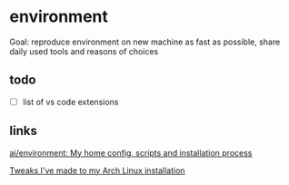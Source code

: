 # environment

Goal: reproduce environment on new machine as fast as possible, share daily used tools and reasons of choices

## todo

- [ ] list of vs code extensions


## links

[ai/environment: My home config, scripts and installation process](https://github.com/ai/environment/tree/main)

[Tweaks I've made to my Arch Linux installation](https://gist.github.com/lbrame/1678c00213c2bd069c0a59f8733e0ee6#setting-up-va-api)

